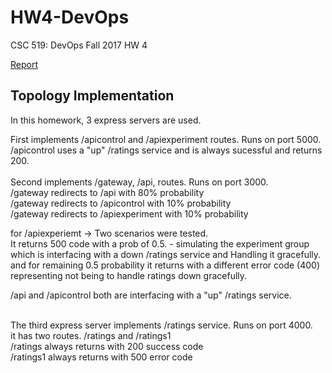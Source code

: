 # HW4-DevOps
CSC 519: DevOps Fall 2017 HW 4

[Report](./Report.md)


## Topology Implementation

In this homework, 3 express servers are used.<br />

First implements /apicontrol and /apiexperiment routes. Runs on port 5000.<br />
/apicontrol uses a "up" /ratings service and is always sucessful and returns 200.<br />
<br />
Second implements /gateway, /api,  routes. Runs on port 3000.<br />
/gateway redirects to /api with 80% probability<br />
/gateway redirects to /apicontrol with 10% probability<br />
/gateway redirects to /apiexperiment with 10% probability<br />


for /apiexperiemt -> Two scenarios were tested. <br />
It returns 500 code with a prob of 0.5. - simulating the experiment group which is interfacing with a down /ratings service and Handling it gracefully.<br />
and for remaining 0.5 probability it returns with a different error code (400) representing not being to handle ratings down gracefully.<br />


/api and /apicontrol both are interfacing with a "up" /ratings service.<br />

<br />
The third express server implements /ratings service. Runs on port 4000.<br />
it has two routes. /ratings and /ratings1<br />
/ratings always returns with 200 success code<br />
/ratings1 always returns with 500 error code<br />